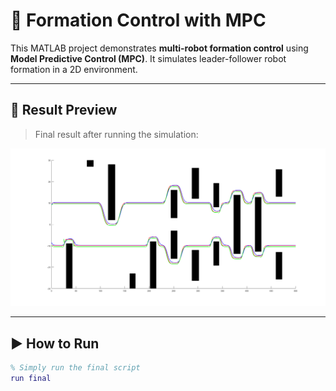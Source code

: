 # 🧭 Formation Control with MPC

This MATLAB project demonstrates **multi-robot formation control** using **Model Predictive Control (MPC)**. It simulates leader-follower robot formation in a 2D environment.

---

## 📸 Result Preview

> Final result after running the simulation:

![Formation Result](https://github.com/caesar1457/Formation-Control-with-MPC/raw/main/final_1.png)

---

## ▶️ How to Run

```matlab
% Simply run the final script
run final
